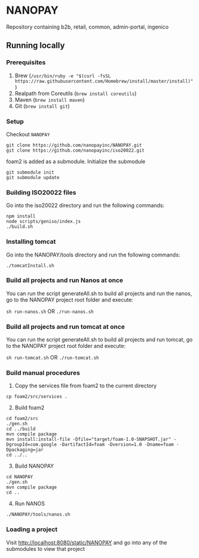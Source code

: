 # NANOPAY
Repository containing b2b, retail, common, admin-portal, ingenico

## Running locally

### Prerequisites
1. Brew (`/usr/bin/ruby -e "$(curl -fsSL https://raw.githubusercontent.com/Homebrew/install/master/install)"`)
2. Realpath from Coreutils (`brew install coreutils`)
3. Maven (`brew install maven`)
4. Git (`brew install git`)

### Setup
Checkout `NANOPAY`
```
git clone https://github.com/nanopayinc/NANOPAY.git
git clone https://github.com/nanopayinc/iso20022.git
```

foam2 is added as a submodule.
Initialize the submodule
```
git submodule init
git submodule update
```

### Building ISO20022 files

Go into the iso20022 directory and run the following commands:

```
npm install
node scripts/geniso/index.js
./build.sh
```
### Installing tomcat

Go into the NANOPAY/tools directory and run the following commands:

```
./tomcatInstall.sh

```


### Build all projects and run Nanos at once
You can run the script generateAll.sh to build all projects and run the nanos, go to the NANOPAY project root folder and execute:

`sh run-nanos.sh`
OR
`./run-nanos.sh`

### Build all projects and run tomcat at once
You can run the script generateAll.sh to build all projects and run tomcat, go to the NANOPAY project root folder and execute:

`sh run-tomcat.sh`
OR
`./run-tomcat.sh`

### Build manual procedures

1. Copy the services file from foam2 to the current directory

`cp foam2/src/services .`

2. Build foam2

```
cd foam2/src
./gen.sh
cd ../build
mvn compile package
mvn install:install-file -Dfile="target/foam-1.0-SNAPSHOT.jar" -DgroupId=com.google -DartifactId=foam -Dversion=1.0 -Dname=foam -Dpackaging=jar
cd ../..
```

3. Build NANOPAY

```
cd NANOPAY
./gen.sh
mvn compile package
cd ..
```

4. Run NANOS

```
./NANOPAY/tools/nanos.sh
```

### Loading a project

Visit [http://localhost:8080/static/NANOPAY](http://localhost:8080/static/NANOPAY) and go into any of the submodules to view that project
